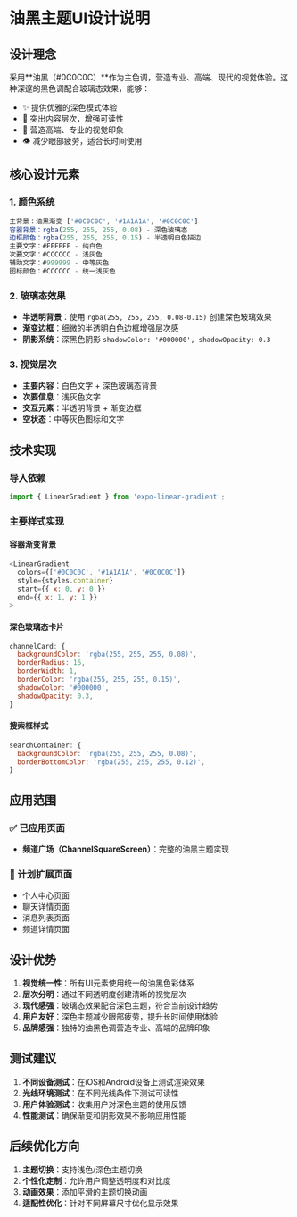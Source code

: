 # 油黑主题UI设计说明

## 设计理念

采用**油黑（#0C0C0C）**作为主色调，营造专业、高端、现代的视觉体验。这种深邃的黑色调配合玻璃态效果，能够：

- ✨ 提供优雅的深色模式体验
- 🎯 突出内容层次，增强可读性  
- 💎 营造高端、专业的视觉印象
- 👁️ 减少眼部疲劳，适合长时间使用

## 核心设计元素

### 1. 颜色系统
```javascript
主背景：油黑渐变 ['#0C0C0C', '#1A1A1A', '#0C0C0C']
容器背景：rgba(255, 255, 255, 0.08) - 深色玻璃态
边框颜色：rgba(255, 255, 255, 0.15) - 半透明白色描边
主要文字：#FFFFFF - 纯白色
次要文字：#CCCCCC - 浅灰色
辅助文字：#999999 - 中等灰色
图标颜色：#CCCCCC - 统一浅灰色
```

### 2. 玻璃态效果
- **半透明背景**：使用 `rgba(255, 255, 255, 0.08-0.15)` 创建深色玻璃效果
- **渐变边框**：细微的半透明白色边框增强层次感
- **阴影系统**：深黑色阴影 `shadowColor: '#000000', shadowOpacity: 0.3`

### 3. 视觉层次
- **主要内容**：白色文字 + 深色玻璃态背景
- **次要信息**：浅灰色文字
- **交互元素**：半透明背景 + 渐变边框
- **空状态**：中等灰色图标和文字

## 技术实现

### 导入依赖
```javascript
import { LinearGradient } from 'expo-linear-gradient';
```

### 主要样式实现

#### 容器渐变背景
```javascript
<LinearGradient
  colors={['#0C0C0C', '#1A1A1A', '#0C0C0C']}
  style={styles.container}
  start={{ x: 0, y: 0 }}
  end={{ x: 1, y: 1 }}
>
```

#### 深色玻璃态卡片
```javascript
channelCard: {
  backgroundColor: 'rgba(255, 255, 255, 0.08)',
  borderRadius: 16,
  borderWidth: 1,
  borderColor: 'rgba(255, 255, 255, 0.15)',
  shadowColor: '#000000',
  shadowOpacity: 0.3,
}
```

#### 搜索框样式
```javascript
searchContainer: {
  backgroundColor: 'rgba(255, 255, 255, 0.08)',
  borderBottomColor: 'rgba(255, 255, 255, 0.12)',
}
```

## 应用范围

### ✅ 已应用页面
- **频道广场（ChannelSquareScreen）**：完整的油黑主题实现

### 🔄 计划扩展页面
- 个人中心页面
- 聊天详情页面  
- 消息列表页面
- 频道详情页面

## 设计优势

1. **视觉统一性**：所有UI元素使用统一的油黑色彩体系
2. **层次分明**：通过不同透明度创建清晰的视觉层次
3. **现代感强**：玻璃态效果配合深色主题，符合当前设计趋势
4. **用户友好**：深色主题减少眼部疲劳，提升长时间使用体验
5. **品牌感强**：独特的油黑色调营造专业、高端的品牌印象

## 测试建议

1. **不同设备测试**：在iOS和Android设备上测试渲染效果
2. **光线环境测试**：在不同光线条件下测试可读性
3. **用户体验测试**：收集用户对深色主题的使用反馈
4. **性能测试**：确保渐变和阴影效果不影响应用性能

## 后续优化方向

1. **主题切换**：支持浅色/深色主题切换
2. **个性化定制**：允许用户调整透明度和对比度
3. **动画效果**：添加平滑的主题切换动画
4. **适配性优化**：针对不同屏幕尺寸优化显示效果
